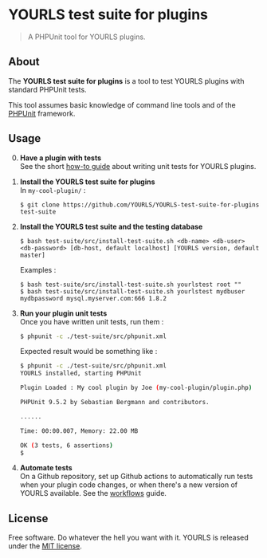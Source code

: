 # YOURLS test suite for plugins

> A PHPUnit tool for YOURLS plugins.


## About

The **YOURLS test suite for plugins** is a tool to test YOURLS plugins with standard PHPUnit tests.

This tool assumes basic knowledge of command line tools and of the [PHPUnit](https://phpunit.de/ "PHPUnit") framework.

## Usage

0. **Have a plugin with tests**  
    See the short [how-to guide](HOWTO.md) about writing unit tests for YOURLS plugins.

1. **Install the YOURLS test suite for plugins**  
    In `my-cool-plugin/` :
    ```shell
    $ git clone https://github.com/YOURLS/YOURLS-test-suite-for-plugins test-suite
    ```

2. **Install the YOURLS test suite and the testing database**  
    ```shell
    $ bash test-suite/src/install-test-suite.sh <db-name> <db-user> <db-password> [db-host, default localhost] [YOURLS version, default master]
    ```
    Examples  :
    ```shell
    $ bash test-suite/src/install-test-suite.sh yourlstest root ""
    $ bash test-suite/src/install-test-suite.sh yourlstest mydbuser mydbpassword mysql.myserver.com:666 1.8.2
    ```

3. **Run your plugin unit tests**  
    Once you have written unit tests, run them :
    ```sh
    $ phpunit -c ./test-suite/src/phpunit.xml
    ```
    Expected result would be something like :
    ```sh
    $ phpunit -c ./test-suite/src/phpunit.xml
    YOURLS installed, starting PHPUnit

    Plugin Loaded : My cool plugin by Joe (my-cool-plugin/plugin.php)

    PHPUnit 9.5.2 by Sebastian Bergmann and contributors.

    ......                                                              3 / 3 (100%)

    Time: 00:00.007, Memory: 22.00 MB

    OK (3 tests, 6 assertions)
    $
    ```
4. **Automate tests**  
   On a Github repository, set up Github actions to automatically run tests when your plugin code changes, or when there's a
   new version of YOURLS available. See the [workflows](WORKFLOWS.md) guide.

## License

Free software. Do whatever the hell you want with it.
YOURLS is released under the [MIT license](LICENSE).
